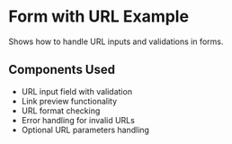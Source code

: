 # Form with URL Example

Shows how to handle URL inputs and validations in forms.

## Components Used
- URL input field with validation
- Link preview functionality
- URL format checking
- Error handling for invalid URLs
- Optional URL parameters handling 